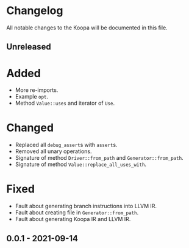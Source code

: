 # Changelog

All notable changes to the Koopa will be documented in this file.

## Unreleased

# Added

* More re-imports.
* Example `opt`.
* Method `Value::uses` and iterator of `Use`.

# Changed

* Replaced all `debug_assert`s with `assert`s.
* Removed all unary operations.
* Signature of method `Driver::from_path` and `Generator::from_path`.
* Signature of method `Value::replace_all_uses_with`.

# Fixed

* Fault about generating branch instructions into LLVM IR.
* Fault about creating file in `Generator::from_path`.
* Fault about generating Koopa IR and LLVM IR.

## 0.0.1 - 2021-09-14
